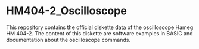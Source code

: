 # HM404-2_Oscilloscope
This repository contains the official diskette data of the oscilloscope Hameg HM 404-2. The content of this diskette are software examples in BASIC and documentation about the oscilloscope commands.
